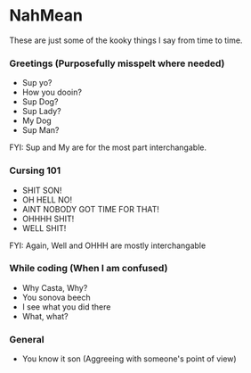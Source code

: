 # NahMean
These are just some of the kooky things I say from time to time. 

### Greetings (Purposefully misspelt where needed) 
- Sup yo?
- How you dooin?
- Sup Dog?
- Sup Lady?
- My Dog
- Sup Man?

FYI: Sup and My are for the most part interchangable. 

### Cursing 101
- SHIT SON!
- OH HELL NO!
- AINT NOBODY GOT TIME FOR THAT!
- OHHHH SHIT!
- WELL SHIT!

FYI: Again, Well and OHHH are mostly interchangable 

### While coding (When I am confused)
- Why Casta, Why?
- You sonova beech
- I see what you did there
- What, what?

### General
- You know it son (Aggreeing with someone's point of view)

